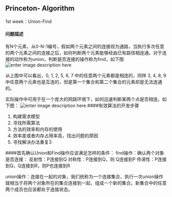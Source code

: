 ## Princeton- Algorithm
1st week：Union-Find
#### 问题描述
有N个元素，从0-N-1编号，假如两个元素之间的连接视为通路，当执行多次任意的两个元素之间的连接之后，如何判断两个元素能够经由已有路径相连通。对于连接的动作称为union，判断是否连接的操作称为find，如下图
![enter image description here](http://obpbs8a3y.bkt.clouddn.com/1.jpg)

从上图中可以看出，0, 1, 2, 5, 6, 7 中的任意两个元素都是相连的，同样 3, 4, 8, 9 中任意两个元素也是互连的，但是第一个集合和第二个集合的元素却是无法连通的。

实际操作中可用于在一个庞大的网路环境下，如何迅速判断某两个点是否相连，如下图：
![enter image description here](http://obpbs8a3y.bkt.clouddn.com/2.jpg)
####有效算法的开发步骤
1. 构建需求模型
2. 寻找所需算法
3. 方法的效率和内存的使用
4. 效率差或者内存占用率高，找出问题的原因
5. 寻找解决办法重复3

####首先确认Union和Find操作应该满足怎样的条件：
find操作：确认两个对象是否连接：
反射性：P连接到Q
对称性：P连接到Q，则 Q连接到P
传递性：P连接到Q，Q连接到R，则P也连接到R

union操作：连接在一起的对象，我们统称为一个连接集合，执行一次union操作就相当于将两个对象所在的集合连接到一起，组成一个新的集合。新集合中的任意两个成员也应该都处于连接状态。
